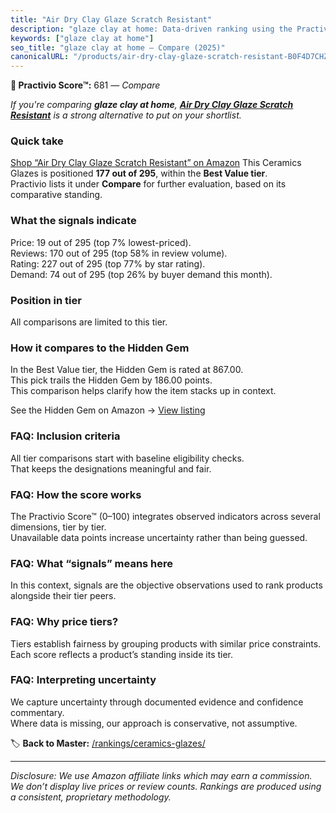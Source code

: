 ```yaml
---
title: "Air Dry Clay Glaze Scratch Resistant"
description: "glaze clay at home: Data-driven ranking using the Practivio Score™. Positioned by quality, value, demand, findability, momentum."
keywords: ["glaze clay at home"]
seo_title: "glaze clay at home — Compare (2025)"
canonicalURL: "/products/air-dry-clay-glaze-scratch-resistant-B0F4D7CHZB/"
---
```


**🛒 Practivio Score™:** 681 — _Compare_


*If you're comparing **glaze clay at home**, **[Air Dry Clay Glaze Scratch Resistant](https://www.amazon.com/dp/B0F4D7CHZB?tag=practivio-20)** is a strong alternative to put on your shortlist.*
### Quick take
[Shop “Air Dry Clay Glaze Scratch Resistant” on Amazon](https://www.amazon.com/dp/B0F4D7CHZB?tag=practivio-20)
This Ceramics Glazes is positioned **177 out of 295**, within the **Best Value tier**.  
Practivio lists it under **Compare** for further evaluation, based on its comparative standing.

### What the signals indicate
Price: 19 out of 295 (top 7% lowest-priced).  
Reviews: 170 out of 295 (top 58% in review volume).  
Rating: 227 out of 295 (top 77% by star rating).  
Demand: 74 out of 295 (top 26% by buyer demand this month).

### Position in tier
All comparisons are limited to this tier.

### How it compares to the Hidden Gem
In the Best Value tier, the Hidden Gem is rated at 867.00.  
This pick trails the Hidden Gem by 186.00 points.  
This comparison helps clarify how the item stacks up in context.  

See the Hidden Gem on Amazon → [View listing](https://www.amazon.com/dp/B075L8LCTG?tag=practivio-20)

### FAQ: Inclusion criteria
All tier comparisons start with baseline eligibility checks.  
That keeps the designations meaningful and fair.

### FAQ: How the score works
The Practivio Score™ (0–100) integrates observed indicators across several dimensions, tier by tier.  
Unavailable data points increase uncertainty rather than being guessed.

### FAQ: What “signals” means here
In this context, signals are the objective observations used to rank products alongside their tier peers.

### FAQ: Why price tiers?
Tiers establish fairness by grouping products with similar price constraints.  
Each score reflects a product’s standing inside its tier.

### FAQ: Interpreting uncertainty
We capture uncertainty through documented evidence and confidence commentary.  
Where data is missing, our approach is conservative, not assumptive.

<!-- Missing template for Compare/CompareWithinPriceClass -->


🏷️ **Back to Master:** [/rankings/ceramics-glazes/](/rankings/ceramics-glazes/)

---
_Disclosure: We use Amazon affiliate links which may earn a commission. We don’t display live prices or review counts. Rankings are produced using a consistent, proprietary methodology._

